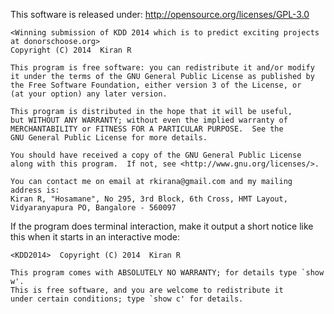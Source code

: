 This software is released under: http://opensource.org/licenses/GPL-3.0

    <Winning submission of KDD 2014 which is to predict exciting projects at donorschoose.org>
    Copyright (C) 2014  Kiran R

    This program is free software: you can redistribute it and/or modify
    it under the terms of the GNU General Public License as published by
    the Free Software Foundation, either version 3 of the License, or
    (at your option) any later version.

    This program is distributed in the hope that it will be useful,
    but WITHOUT ANY WARRANTY; without even the implied warranty of
    MERCHANTABILITY or FITNESS FOR A PARTICULAR PURPOSE.  See the
    GNU General Public License for more details.

    You should have received a copy of the GNU General Public License
    along with this program.  If not, see <http://www.gnu.org/licenses/>.

    You can contact me on email at rkirana@gmail.com and my mailing address is:
    Kiran R, "Hosamane", No 295, 3rd Block, 6th Cross, HMT Layout, Vidyaranyapura PO, Bangalore - 560097

If the program does terminal interaction, make it output a short notice like this when it starts in an interactive mode:

    <KDD2014>  Copyright (C) 2014  Kiran R

    This program comes with ABSOLUTELY NO WARRANTY; for details type `show w'.
    This is free software, and you are welcome to redistribute it
    under certain conditions; type `show c' for details.

